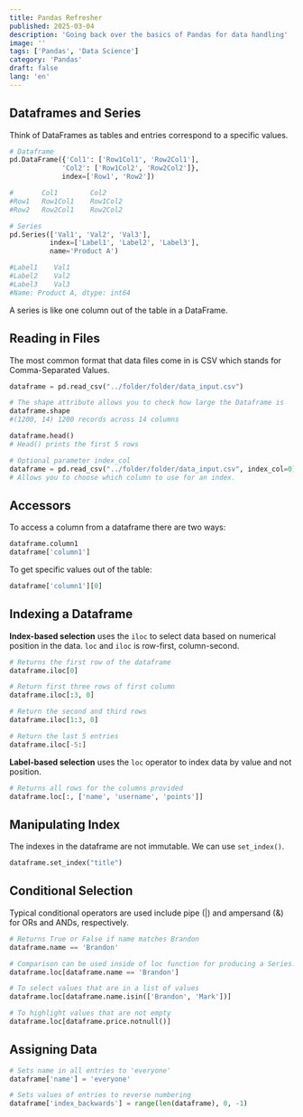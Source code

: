 ```yaml
---
title: Pandas Refresher
published: 2025-03-04
description: 'Going back over the basics of Pandas for data handling'
image: ''
tags: ['Pandas', 'Data Science']
category: 'Pandas'
draft: false 
lang: 'en'
---
```


## Dataframes and Series
Think of DataFrames as tables and entries correspond to a specific values. 

```python
# Dataframe
pd.DataFrame({'Col1': ['Row1Col1', 'Row2Col1'],
             'Col2': ['Row1Col2', 'Row2Col2']},
             index=['Row1', 'Row2'])

#       Col1	    Col2
#Row1	Row1Col1    Row1Col2
#Row2	Row2Col1   	Row2Col2

# Series
pd.Series(['Val1', 'Val2', 'Val3'], 
          index=['Label1', 'Label2', 'Label3'], 
          name='Product A')

#Label1    Val1
#Label2    Val2
#Label3    Val3
#Name: Product A, dtype: int64
```

A series is like one column out of the table in a DataFrame. 

## Reading in Files
The most common format that data files come in is CSV which stands for Comma-Separated Values. 

```python
dataframe = pd.read_csv("../folder/folder/data_input.csv")

# The shape attribute allows you to check how large the Dataframe is
dataframe.shape
#(1200, 14) 1200 records across 14 columns

dataframe.head()
# Head() prints the first 5 rows

# Optional parameter index_col
dataframe = pd.read_csv("../folder/folder/data_input.csv", index_col=0)
# Allows you to choose which column to use for an index. 
```

## Accessors
To access a column from a dataframe there are two ways:

```python
dataframe.column1
dataframe['column1']
```

To get specific values out of the table:

```python
dataframe['column1'][0]
```

## Indexing a Dataframe
<b>Index-based selection</b> uses the <code>iloc</code> to select data based on numerical position in the data. <code>loc</code> and <code>iloc</code> is row-first, column-second. 

```python
# Returns the first row of the dataframe
dataframe.iloc[0]

# Return first three rows of first column
dataframe.iloc[:3, 0]

# Return the second and third rows
dataframe.iloc[1:3, 0]

# Return the last 5 entries
dataframe.iloc[-5:]
```

<b>Label-based selection</b> uses the <code>loc</code> operator to index data by value and not position. 

```python
# Returns all rows for the columns provided
dataframe.loc[:, ['name', 'username', 'points']]
```

## Manipulating Index
The indexes in the dataframe are not immutable. We can use <code>set_index()</code>.

```python
dataframe.set_index("title")
```

## Conditional Selection
Typical conditional operators are used include pipe (|) and ampersand (&) for ORs and ANDs, respectively. 
```python
# Returns True or False if name matches Brandon
dataframe.name == 'Brandon'

# Comparison can be used inside of loc function for producing a Series. There are al
dataframe.loc[dataframe.name == 'Brandon']

# To select values that are in a list of values
dataframe.loc[dataframe.name.isin(['Brandon', 'Mark'])]

# To highlight values that are not empty
dataframe.loc[dataframe.price.notnull()]
```

## Assigning Data
```python
# Sets name in all entries to 'everyone'
dataframe['name'] = 'everyone'

# Sets values of entries to reverse numbering
dataframe['index_backwards'] = range(len(dataframe), 0, -1)
```